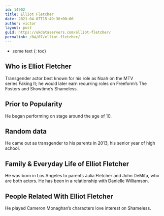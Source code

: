 ```yaml
---
id: 14902
title: Elliot Fletcher
date: 2021-04-07T15:49:30+00:00
author: victor
layout: post
guid: https://ukdataservers.com/elliot-fletcher/
permalink: /04/07/elliot-fletcher/
---
```


* some text
{: toc}


## Who is Elliot Fletcher



Transgender actor best known for his role as Noah on the MTV series Faking It; he would later earn recurring roles on Freeform&#8217;s The Fosters and Showtime&#8217;s Shameless.

                
                
                
## Prior to Popularity



He began performing on stage around the age of 10.

                
                
                
## Random data



He came out as transgender to his parents in 2013, his senior year of high school.

                
                
                
## Family & Everyday Life of Elliot Fletcher



He was born in Los Angeles to parents Julia Fletcher and John DeMita, who are both actors. He has been in a relationship with Danielle Williamson.

                
                
                
## People Related With Elliot Fletcher



He played Cameron Monaghan&#8217;s characters love interest on Shameless.

                
              
            
          
          
          